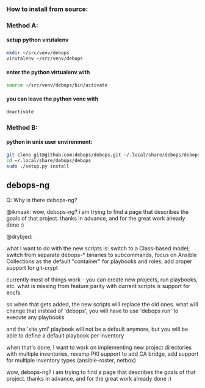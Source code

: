 ### How to install from source:

### Method A:
#### setup python virutalenv

```bash
mkdir ~/src/venv/debops
virutalenv ~/src/venv/debops
```
#### enter the python virtualenv with

```bash
source ~/src/venv/debops/bin/activate
```

#### you can leave the python venc with

```bash
deactivate  
```
### Method B:
#### python in unix user environment:

```bash
git clone git@github.com:debops/debops.git ~/.local/share/debops/debops
cd ~/.local/share/debops/debops
sudo ./setup.py install
```


## debops-ng

Q: Why is there debops-ng?

@ikmaak:
wow, debops-ng? i am trying to find a page that describes the goals of that project. thanks in advance, and for the great work already done :)

@drybjed:

what I want to do with the new scripts is: switch to a Class-based model; switch from separate debops-* binaries to subcommands, focus on Ansible Collections as the default "container" for playbooks and roles, add proper support for git-crypt

currently most of things work - you can create new projects, run playbooks, etc. what is missing from feature parity with current scripts is support for encfs

so when that gets added, the new scripts will replace the old ones. what will change that instead of 'debops', you will have to use 'debops run' to execute any playbooks

and the 'site.yml' playbook will not be a default anymore, but you will be able to define a default playbook per inventory

when that's done, I want to work on implementing new project directories with multiple inventories, revamp PKI support to add CA bridge, add support for multiple inventory types (ansible-roster, netbox)

wow, debops-ng? i am trying to find a page that describes the goals of that project. thanks in advance, and for the great work already done :)


